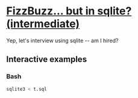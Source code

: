 # [FizzBuzz... but in sqlite? (intermediate)](https://youtu.be/UdhcvNSFRgU)

Yep, let's interview using sqlite -- am I hired?

## Interactive examples

### Bash

```bash
sqlite3 < t.sql
```
